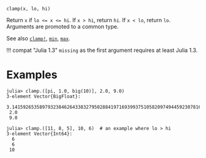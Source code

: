 ```
clamp(x, lo, hi)
```

Return `x` if `lo <= x <= hi`. If `x > hi`, return `hi`. If `x < lo`, return `lo`. Arguments are promoted to a common type.

See also [`clamp!`](@ref), [`min`](@ref), [`max`](@ref).

!!! compat "Julia 1.3"
    `missing` as the first argument requires at least Julia 1.3.


# Examples

```jldoctest
julia> clamp.([pi, 1.0, big(10)], 2.0, 9.0)
3-element Vector{BigFloat}:
 3.141592653589793238462643383279502884197169399375105820974944592307816406286198
 2.0
 9.0

julia> clamp.([11, 8, 5], 10, 6)  # an example where lo > hi
3-element Vector{Int64}:
  6
  6
 10
```
